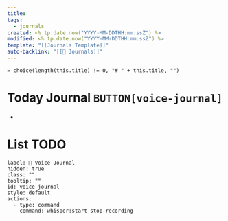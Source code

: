 ```yaml
---
title:
tags:
  - journals
created: <% tp.date.now("YYYY-MM-DDTHH:mm:ssZ") %>
modified: <% tp.date.now("YYYY-MM-DDTHH:mm:ssZ") %>
template: "[[Journals Template]]"
auto-backlink: "[[📝 Journals]]"
---
```


`= choice(length(this.title) != 0, "# " + this.title, "")`

# Today Journal `BUTTON[voice-journal]`
-

# List TODO


```meta-bind-button
label: 🔴 Voice Journal
hidden: true
class: ""
tooltip: ""
id: voice-journal
style: default
actions:
  - type: command
    command: whisper:start-stop-recording
```

